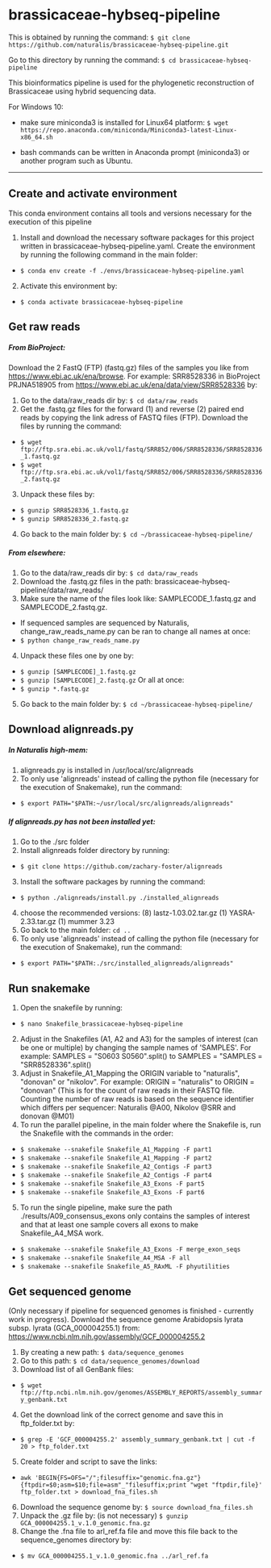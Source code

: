 # brassicaceae-hybseq-pipeline
This is obtained by running the command:
`$ git clone https://github.com/naturalis/brassicaceae-hybseq-pipeline.git`

Go to this directory by running the command:
`$ cd brassicaceae-hybseq-pipeline`

This bioinformatics pipeline is used for the phylogenetic reconstruction of Brassicaceae using hybrid sequencing data.

For Windows 10: 
 - make sure miniconda3 is installed for Linux64 platform:
`$ wget https://repo.anaconda.com/miniconda/Miniconda3-latest-Linux-x86_64.sh`

 - bash commands can be written in Anaconda prompt (miniconda3) or another program such as Ubuntu. 

---
## Create and activate environment
This conda environment contains all tools and versions necessary for the execution of this pipeline
1) Install and download the necessary software packages for this project written in brassicaceae-hybseq-pipeline.yaml. 
Create the environment by running the following command in the main folder:
- `$ conda env create -f ./envs/brassicaceae-hybseq-pipeline.yaml`
2) Activate this environment by:
- `$ conda activate brassicaceae-hybseq-pipeline`

## Get raw reads 
##### From BioProject:
Download the 2 FastQ (FTP) (fastq.gz) files of the samples you like from https://www.ebi.ac.uk/ena/browse.
For example: SRR8528336 in BioProject PRJNA518905 from https://www.ebi.ac.uk/ena/data/view/SRR8528336 by:

1) Go to the data/raw_reads dir by:
`$ cd data/raw_reads`
2) Get the .fastq.gz files for the forward (1) and reverse (2) paired end reads by copying the link adress of FASTQ files (FTP). 
Download the files by running the command:
- `$ wget ftp://ftp.sra.ebi.ac.uk/vol1/fastq/SRR852/006/SRR8528336/SRR8528336_1.fastq.gz`
- `$ wget ftp://ftp.sra.ebi.ac.uk/vol1/fastq/SRR852/006/SRR8528336/SRR8528336_2.fastq.gz` 
3) Unpack these files by:
- `$ gunzip SRR8528336_1.fastq.gz` 
- `$ gunzip SRR8528336_2.fastq.gz`
4) Go back to the main folder by: `$ cd ~/brassicaceae-hybseq-pipeline/`

##### From elsewhere:
1) Go to the data/raw_reads dir by:
`$ cd data/raw_reads`
2) Download the .fastq.gz files in the path: brassicaceae-hybseq-pipeline/data/raw_reads/
3) Make sure the name of the files look like: SAMPLECODE_1.fastq.gz and SAMPLECODE_2.fastq.gz.
- If sequenced samples are sequenced by Naturalis, change_raw_reads_name.py can be ran to change all names at once:
- `$ python change_raw_reads_name.py`
4) Unpack these files one by one by:
- `$ gunzip [SAMPLECODE]_1.fastq.gz` 
- `$ gunzip [SAMPLECODE]_2.fastq.gz`
Or all at once:
- `$ gunzip *.fastq.gz`
5) Go back to the main folder by: `$ cd ~/brassicaceae-hybseq-pipeline/`

## Download alignreads.py
##### In Naturalis high-mem:
1) alignreads.py is installed in /usr/local/src/alignreads
2) To only use 'alignreads' instead of calling the python file (necessary for the execution of Snakemake), run the command:
- `$ export PATH="$PATH:~/usr/local/src/alignreads/alignreads"`

##### If alignreads.py has not been installed yet:
1) Go to the ./src folder
2) Install alignreads folder directory by running: 
- `$ git clone https://github.com/zachary-foster/alignreads`
3) Install the software packages by running the command:
- `$ python ./alignreads/install.py ./installed_alignreads`
4) choose the recommended versions:
(8) lastz-1.03.02.tar.gz
(1) YASRA-2.33.tar.gz
(1) mummer 3.23
5) Go back to the main folder: `cd ..`
6) To only use 'alignreads' instead of calling the python file (necessary for the execution of Snakemake), run the command:
- `$ export PATH="$PATH:./src/installed_alignreads/alignreads"`

## Run snakemake
1) Open the snakefile by running:
- `$ nano Snakefile_brassicaceae-hybseq-pipeline`
2) Adjust in the Snakefiles (A1, A2 and A3) for the samples of interest (can be one or multiple) by changing the sample names of 'SAMPLES'.
For example: SAMPLES = "S0603 S0560".split() to SAMPLES = "SAMPLES = "SRR8528336".split()
3) Adjust in Snakefile_A1_Mapping the ORIGIN variable to "naturalis", "donovan" or "nikolov".
For example: ORIGIN = "naturalis" to ORIGIN = "donovan"
(This is for the count of raw reads in their FASTQ file. Counting the number of raw reads is based on the sequence identifier which differs per sequencer: Naturalis @A00, Nikolov @SRR and donovan @M01)
4) To run the parallel pipeline, in the main folder where the Snakefile is, run the Snakefile with the commands in the order:
- `$ snakemake --snakefile Snakefile_A1_Mapping -F part1`
- `$ snakemake --snakefile Snakefile_A1_Mapping -F part2`
- `$ snakemake --snakefile Snakefile_A2_Contigs -F part3`
- `$ snakemake --snakefile Snakefile_A2_Contigs -F part4`
- `$ snakemake --snakefile Snakefile_A3_Exons -F part5`
- `$ snakemake --snakefile Snakefile_A3_Exons -F part6`

5) To run the single pipeline, make sure the path ./results/A09_consensus_exons only contains the samples of interest and that at least one sample covers all exons to make Snakefile_A4_MSA work.
- `$ snakemake --snakefile Snakefile_A3_Exons -F merge_exon_seqs`
- `$ snakemake --snakefile Snakefile_A4_MSA -F all`
- `$ snakemake --snakefile Snakefile_A5_RAxML -F phyutilities`


## Get sequenced genome
(Only necessary if pipeline for sequenced genomes is finished - currently work in progress).
Download the sequence genome Arabidopsis lyrata subsp. lyrata (GCA_000004255.1) from:
https://www.ncbi.nlm.nih.gov/assembly/GCF_000004255.2
1) By creating a new path:
`$ data/sequence_genomes`
2) Go to this path:
`$ cd data/sequence_genomes/download`
3) Download list of all GenBank files:
- `$ wget ftp://ftp.ncbi.nlm.nih.gov/genomes/ASSEMBLY_REPORTS/assembly_summary_genbank.txt`
4) Get the download link of the correct genome and save this in ftp_folder.txt by:
- `$ grep -E 'GCF_000004255.2' assembly_summary_genbank.txt | cut -f 20 > ftp_folder.txt`
5) Create folder and script to save the links:
- `awk 'BEGIN{FS=OFS="/";filesuffix="genomic.fna.gz"}{ftpdir=$0;asm=$10;file=asm"_"filesuffix;print "wget "ftpdir,file}' ftp_folder.txt > download_fna_files.sh`
6) Download the sequence genome by:
`$ source download_fna_files.sh`
7) Unpack the .gz file by: (is not necessary)
`$ gunzip GCA_000004255.1_v.1.0_genomic.fna.gz`
8) Change the .fna file to arl_ref.fa file and move this file back to the sequence_genomes directory by:
- `$ mv GCA_000004255.1_v.1.0_genomic.fna ../arl_ref.fa`

